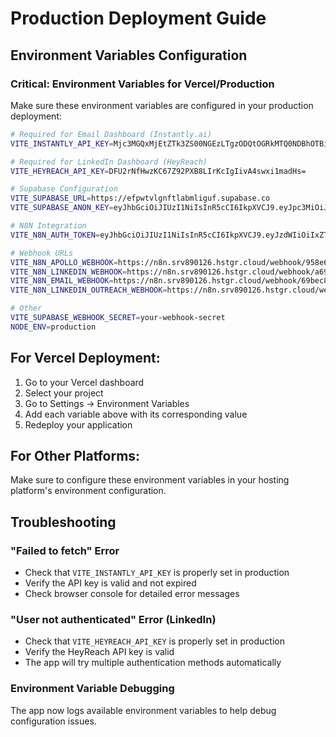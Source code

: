# Production Deployment Guide

## Environment Variables Configuration

### Critical: Environment Variables for Vercel/Production

Make sure these environment variables are configured in your production deployment:

```bash
# Required for Email Dashboard (Instantly.ai)
VITE_INSTANTLY_API_KEY=Mjc3MGQxMjEtZTk3ZS00NGEzLTgzODQtOGRkMTQ0NDBhOTBiOklVUnBQT2dVTmlJQQ==

# Required for LinkedIn Dashboard (HeyReach)
VITE_HEYREACH_API_KEY=DFU2rNfHwzKC67Z92PXB8LIrKcIgIivA4swxi1madHs=

# Supabase Configuration
VITE_SUPABASE_URL=https://efpwtvlgnftlabmliguf.supabase.co
VITE_SUPABASE_ANON_KEY=eyJhbGciOiJIUzI1NiIsInR5cCI6IkpXVCJ9.eyJpc3MiOiJzdXBhYmFzZSIsInJlZiI6ImVmcHd0dmxnbmZ0bGFibWxpZ3VmIiwicm9sZSI6ImFub24iLCJpYXQiOjE3NTM2Nzc2MzgsImV4cCI6MjA2OTI1MzYzOH0.q-lhFq9zt2hZz9bHSvXcWzub3_5BAYY0powHHQWomEo

# N8N Integration
VITE_N8N_AUTH_TOKEN=eyJhbGciOiJIUzI1NiIsInR5cCI6IkpXVCJ9.eyJzdWIiOiIxZTA2MjM2Ny1lMzgyLTRmY2QtYThkYy0wOTBhNDVkYWZkZmMiLCJpc3MiOiJuOG4iLCJhdWQiOiJwdWJsaWMtYXBpIiwiaWF0IjoxNzUzNjg0MzY3LCJleHAiOjE3NTYyNDU2MDB9.zfHDTjhFB2jUi6Gv85chA019wGvfFDoBBXUCubOUpeg

# Webhook URLs
VITE_N8N_APOLLO_WEBHOOK=https://n8n.srv890126.hstgr.cloud/webhook/958e6877-ef71-4fbf-8033-181dc823ba20
VITE_N8N_LINKEDIN_WEBHOOK=https://n8n.srv890126.hstgr.cloud/webhook/a6950400-2a0d-4fcf-af68-e27ec3b5d3d2
VITE_N8N_EMAIL_WEBHOOK=https://n8n.srv890126.hstgr.cloud/webhook/69bec81d-436b-49c8-9195-64d2a5b3bc20
VITE_N8N_LINKEDIN_OUTREACH_WEBHOOK=https://n8n.srv890126.hstgr.cloud/webhook/3913bcaa-a93f-4fa5-8931-d70564c164ad

# Other
VITE_SUPABASE_WEBHOOK_SECRET=your-webhook-secret
NODE_ENV=production
```

## For Vercel Deployment:

1. Go to your Vercel dashboard
2. Select your project
3. Go to Settings → Environment Variables
4. Add each variable above with its corresponding value
5. Redeploy your application

## For Other Platforms:

Make sure to configure these environment variables in your hosting platform's environment configuration.

## Troubleshooting

### "Failed to fetch" Error
- Check that `VITE_INSTANTLY_API_KEY` is properly set in production
- Verify the API key is valid and not expired
- Check browser console for detailed error messages

### "User not authenticated" Error (LinkedIn)
- Check that `VITE_HEYREACH_API_KEY` is properly set in production  
- Verify the HeyReach API key is valid
- The app will try multiple authentication methods automatically

### Environment Variable Debugging
The app now logs available environment variables to help debug configuration issues.